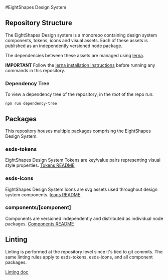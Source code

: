 #EightShapes Design System

## Repository Structure
The EightShapes Design system is a monorepo containing design system components, tokens, icons and visual assets. Each of these assets is published as an independently versioned node package.

The dependencies between these assets are managed using [lerna](https://lerna.js.org).

**IMPORTANT** Follow the [lerna installation instructions](./documentation/lerna.md) before running any commands in this repository.

### Dependency Tree
To view a dependency tree of the repository, in the _root_ of the repo run:

```
npm run dependency-tree
```

## Packages
This repository houses multiple packages comprising the EightShapes Design System.

### esds-tokens
EightShapes Design System Tokens are key/value pairs representing visual style properties. [Tokens README](./esds-tokens/README.md)

### esds-icons
EightShapes Design System Icons are svg assets used throughout design system components. [Icons README](./esds-icons/README.md)

### components/[component]
Components are versioned independently and distributed as individual node packages. [Components README](./components/README.md)

## Linting
Linting is performed at the repository level since it's tied to git commits. The same linting rules apply to esds-tokens, esds-icons, and all component packages.

[Linting doc](./documentation/linting.md)
